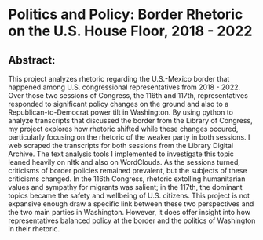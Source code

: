 # Politics and Policy: Border Rhetoric on the U.S. House Floor, 2018 - 2022

## Abstract: 
This project analyzes rhetoric regarding the U.S.-Mexico border that happened among U.S. congressional representatives from 2018 - 2022. Over those two sessions of Congress, the 116th and 117th, representatives responded to significant policy changes on the ground and also to a Republican-to-Democrat power tilt in Washington. By using python to analyze transcripts that discussed the border from the Library of Congress, my project explores how rhetoric shifted while these changes occured, particularly focusing on the rhetoric of the weaker party in both sessions. I web scraped the transcripts for both sessions from the Library Digital Archive. The text analysis tools I implemented to investigate this topic leaned heavily on nltk and also on WordClouds. As the sessions turned, criticisms of border policies remained prevalent, but the subjects of these criticisms changed. In the 116th Congress, rhetoric extolling humanitarian values and sympathy for migrants was salient; in the 117th, the dominant topics became the safety and wellbeing of U.S. citizens. This project is not expansive enough draw a specific link between these two perspectives and the two main parties in Washington. However, it does offer insight into how representatives balanced policy at the border and the politics of Washington in their rhetoric.     
